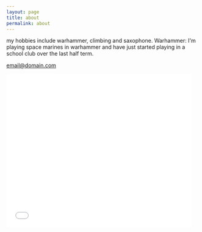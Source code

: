```yaml
---
layout: page
title: about
permalink: about
---
```


my hobbies include warhammer, climbing and saxophone.
Warhammer: I'm playing space marines in warhammer and have just started playing in a school club over the last half term.

[email@domain.com](mailto:email@domain.com)
<iframe allowtransparency="true" width="485" height="402" src="//scratch.mit.edu/projects/embed/188531410/?autostart=false" frameborder="0" allowfullscreen></iframe>
